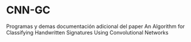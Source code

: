 # CNN-GC
Programas y demas documentación adicional del paper An Algorithm for Classifying Handwritten Signatures Using Convolutional Networks
